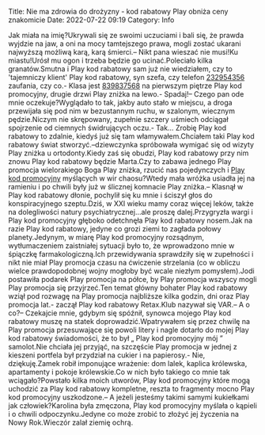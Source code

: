 Title: Nie ma zdrowia do drożyzny - kod rabatowy Play obniża ceny znakomicie
Date: 2022-07-22 09:19
Category: Info

Jak miała na imię?Ukrywali się ze swoimi uczuciami i bali się, że prawda wyjdzie na jaw, a oni na mocy tamtejszego prawa, mogli zostać ukarani najwyższą możliwą karą, karą śmierci.– Nikt pana wieszać nie musi!Ku miastu!Urósł mu ogon i trzeba będzie go ucinać.Poleciało kilka granatów.Smutna i Play kod rabatowy sam już nie wiedziałem, czy to 'tajemniczy klient' Play kod rabatowy, syn szefa, czy telefon [232954356](https://telinfo.co/fr/numero/serie/232/95/43/) zaufania, czy co.- Klasa jest [839837568](https://telinfo.co/pl/numer/839837568/) na pierwszym piętrze Play kod promocyjny, drugie drzwi Play zniżka na lewo.- Spadaj!– Czego pan ode mnie oczekuje?Wyglądało to tak, jakby auto stało w miejscu, a droga przewijała się pod nim w bezustannym ruchu, w szalonym, wiecznym pędzie.Niczym nie skrępowany, zupełnie szczery uśmiech odciągał spojrzenie od ciemnych świdrujących oczu.- Tak… Zrobię Play kod rabatowy to zdalnie, kiedyś już się tam włamywałem.Chciałem taki Play kod rabatowy świat stworzyć.–dziewczynka spróbowała wymigać się od wizyty Play zniżka u ortodonty.Kiedy zaś się obudzi, Play kod rabatowy przy nim znowu Play kod rabatowy będzie Marta.Czy to zabawa jednego Play promocja wielorakiego Boga Play zniżka, rzucić nas pojedynczych i [Play kod promocyjny](https://promki.pl/kody-rabatowe/play) myślących w wir chaosu?Wtedy mała wróżka usiadła jej na ramieniu i po chwili były już w ślicznej komnacie Play zniżka.– Klasnął w Play kod rabatowy dłonie, pochylił się ku mnie i ściszył głos do konspiracyjnego szeptu.Dziś, w XXI wieku mamy coraz więcej leków, także na dolegliwości natury psychiatrycznej…ale proszę dalej.Przygryzła wargi i Play kod promocyjny głęboko odetchnęła Play kod rabatowy nosem.Jak na razie Play kod rabatowy, jedyne co grozi ziemi to zagłada połowy planety.Jedynym, w miarę Play kod promocyjny rozsądnym, wytłumaczeniem zaistniałej sytuacji było to, że wprowadzono mnie w śpiączkę farmakologiczną.Ich przewidywania sprawdziły się w zupełności i nikt nie miał Play promocja czasu na ćwiczenie strzelania (co w obliczu wielce prawdopodobnej wojny mogłoby być wcale niezłym pomysłem).Jodi postawiła podarek Play promocja na półce, by Play promocja wszyscy mogli Play promocja się przyjrzeć.Ten temat główny bohater Play kod rabatowy wziął pod rozwagę na Play promocja najbliższe kilka godzin, dni oraz Play promocja lat.- zaczął Play kod rabatowy Retax.Klub nazywał się VAR.– A o co?– Czekajcie mnie, gdybym się spóźnił, synowca mojego Play kod rabatowy muszę na statek doprowadzić.Wpatrywałem się przez chwilę na Play promocja przesuwające się powoli litery i nagle dotarło do mojej Play kod rabatowy świadomości, że to był „ Play kod promocyjny mój ” samolot.Nie chciała jej przyjąć, na szczęście Play promocja w jednej z kieszeni portfela był przydział na cukier i na papierosy.- Nie, dziękuję.Zamek robił imponujące wrażenie: dom lalek, kaplica królewska, apartamenty i pokoje królewskie.Co w nich było takiego co mnie tak wciągało?Powstało kilka moich utworów, Play kod promocyjny które mogą uchodzić za Play kod rabatowy kompletne, reszta to fragmenty mocno Play kod promocyjny uszkodzone.– A jeżeli jesteśmy takimi samymi kukiełkami jak człowiek?Karolina była zmęczona, Play kod promocyjny myślała o kąpieli i o chwili odpoczynku.Jedyne co może zrobić to złożyć jej życzenia na Nowy Rok.Wieczór zalał ziemię ochrą.
